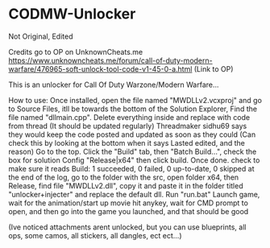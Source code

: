 # CODMW-Unlocker
Not Original, Edited

Credits go to OP on UnknownCheats.me
https://www.unknowncheats.me/forum/call-of-duty-modern-warfare/476965-soft-unlock-tool-code-v1-45-0-a.html   (Link to OP)

This is an unlocker for Call Of Duty Warzone/Modern Warfare...

How to use:
Once installed, open the file named "MWDLLv2.vcxproj" and go to Source Files, itll be towards the bottom of the Solution Explorer, Find the file named "dllmain.cpp". Delete everything inside and replace with code from thread (It should be updated regularly)
Threadmaker sidhu69 says they would keep the code posted and updated as soon as they could (Can check this by looking at the bottom when it says Lasted edited, and the reason)
Go to the top. Click the "Build" tab, then "Batch Build...", check the box for solution Config "Release|x64" then click build.
Once done. check to make sure it reads 
Build: 1 succeeded, 0 failed, 0 up-to-date, 0 skipped 
at the end of the log, go to the folder with the src, open folder x64, then Release, find file "MWDLLv2.dll", copy it and paste it in the folder titled "unlocker+injecter" and replace the default dll. 
Run "run.bat" 
Launch game, 
wait for the animation/start up movie
hit anykey, wait for CMD prompt to open, and then go into the game you launched, and that should be good 

(Ive noticed attachments arent unlocked, but you can use blueprints, all ops, some camos, all stickers, all dangles, ect ect...)
